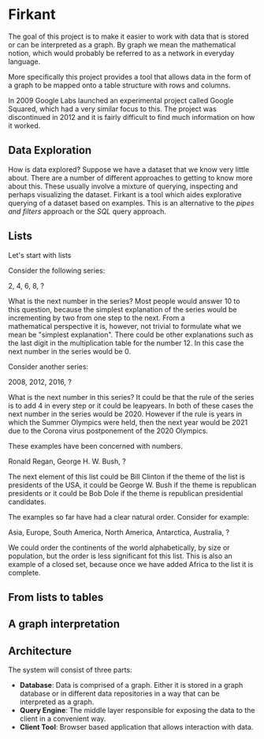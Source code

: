 # Firkant

The goal of this project is to make it easier to work with data that is stored or can be interpreted as a graph. By graph we mean the mathematical notion, which would probably be referred to as a network in everyday language.

More specifically this project provides a tool that allows data in the form of a graph to be mapped onto a table structure with rows and columns.

In 2009 Google Labs launched an experimental project called Google Squared, which had a very similar focus to this. The project was discontinued in 2012 and it is fairly difficult to find much information on how it worked.

## Data Exploration

How is data explored? Suppose we have a dataset that we know very little about. There are a number of different approaches to getting to know more about this. These usually involve a mixture of querying, inspecting and perhaps visualizing the dataset. Firkant is a tool which aides explorative querying of a dataset based on examples. This is an alternative to the *pipes and filters* approach or the *SQL* query approach. 

## Lists

Let's start with lists

Consider the following series:

2, 4, 6, 8, ?

What is the next number in the series? Most people would answer 10 to this question, because the simplest explanation of the series would be incrementing by two from one step to the next. From a mathematical perspective it is, however, not trivial to formulate what we mean be "simplest explanation". There could be other explanations such as the last digit in the multiplication table for the number 12. In this case the next number in the series would be 0.

Consider another series:

2008, 2012, 2016, ? 

What is the next number in this series? It could be that the rule of the series is to add 4 in every step or it could be leapyears. In both of these cases the next number in the series would be 2020. However if the rule is years in which the Summer Olympics were held, then the next year would be 2021 due to the Corona virus postponement of the 2020 Olympics.

These examples have been concerned with numbers. 

Ronald Regan, George H. W. Bush, ?

The next element of this list could be Bill Clinton if the theme of the list is presidents of the USA, it could be George W. Bush if the theme is republican presidents or it could be Bob Dole if the theme is republican presidential candidates.

The examples so far have had a clear natural order. Consider for example:

Asia, Europe, South America, North America, Antarctica, Australia, ?

We could order the continents of the world alphabetically, by size or population, but the order is less significant fot this list. This is also an example of a closed set, because once we have added Africa to the list it is complete.

## From lists to tables



## A graph interpretation



## Architecture

The system will consist of three parts:

- **Database**: Data is comprised of a graph. Either it is stored in a graph database or in different data repositories in a way that can be interpreted as a graph.
- **Query Engine**: The middle layer responsible for exposing the data to the client in a convenient way.
- **Client Tool**: Browser based application that allows interaction with data.
